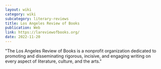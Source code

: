 ```yaml
---
layout: wiki
category: wiki
subcategory: literary-reviews
title: Los Angeles Review of Books
publication: Web
link: https://lareviewofbooks.org/
date: 2022-11-20
---
```


"The Los Angeles Review of Books is a nonprofit organization dedicated to promoting and disseminating rigorous, incisive, and engaging writing on every aspect of literature, culture, and the arts."

